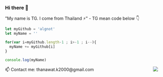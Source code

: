 ### Hi there 👋
"My name is TG. I come from Thailand ⚡" - TG mean code below 👇

```javascript
let myGithub = 'algnot'   
let myName = ''

for(var i=myGithub.length-1 ; i>-1 ; i--){
  myName += myGithub[i]
}

console.log(myName)
```

<img align="right" src="http://estruyf-github.azurewebsites.net/api/VisitorHit?user=algnot&repo=algnot&countColorcountColor&countColor=%237B1E7B"/>
 📫 Contact me: thanawat.k2000@gmail.com <br> <br>
